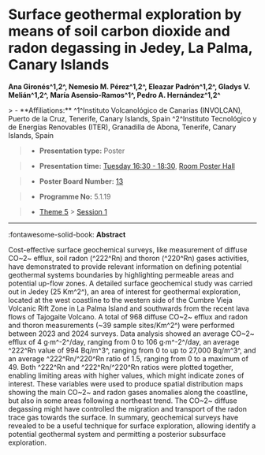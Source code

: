 # Surface geothermal exploration by means of soil carbon dioxide and radon degassing in Jedey, La Palma, Canary Islands

**Ana Gironés^1,2^, Nemesio M. Pérez^1,2^, Eleazar Padrón^1,2^, Gladys V. Melián^1,2^, María Asensio-Ramos^1^, Pedro A. Hernández^1,2^**

<!-- more -->> - **Affiliations:** ^1^Instituto Volcanológico de Canarias (INVOLCAN), Puerto de la Cruz, Tenerife, Canary Islands, Spain ^2^Instituto Tecnológico y de Energías Renovables (ITER), Granadilla de Abona, Tenerife, Canary Islands, Spain   

> - **Presentation type:** Poster

> - **Presentation time:** [Tuesday 16:30 - 18:30](../sessions_comparison.md#__tabbed_2_6), [Room Poster Hall](../maps_venue.md#__tabbed_1_1)

> - **Poster Board Number:** [13](../map_poster_boards.md#tuesday)

> - **Programme No:** 5.1.19

> - [Theme 5](../theme5.md) > [Session 1](../sessions/session-5-1.md)

--- 

:fontawesome-solid-book: **Abstract**

Cost-effective surface geochemical surveys, like measurement of diffuse CO~2~ efflux, soil radon (^222^Rn) and thoron (^220^Rn) gases activities, have demonstrated to provide relevant information on defining potential geothermal systems boundaries by highlighting permeable areas and potential up-flow zones. A detailed surface geochemical study was carried out in Jedey (25 Km^2^), an area of interest for geothermal exploration, located at the west coastline to the western side of the Cumbre Vieja Volcanic Rift Zone in La Palma Island and southwards from the recent lava flows of Tajogaite Volcano. A total of 968 diffuse CO~2~ efflux and radon and thoron measurements (~39 sample sites/Km^2^) were performed between 2023 and 2024 surveys. Data analysis showed an average CO~2~ efflux of 4 g∙m^-2^/day, ranging from 0 to 106 g∙m^-2^/day, an average ^222^Rn value of 994 Bq/m^3^, ranging from 0 to up to 27,000 Bq/m^3^, and an average ^222^Rn/^220^Rn ratio of 1.5, ranging from 0 to a maximum of 49. Both ^222^Rn and ^222^Rn/^220^Rn ratios were plotted together, enabling limiting areas with higher values, which might indicate zones of interest. These variables were used to produce spatial distribution maps showing the main CO~2~ and radon gases anomalies along the coastline, but also in some areas following a northeast trend. The CO~2~ diffuse degassing might have controlled the migration and transport of the radon trace gas towards the surface. In summary, geochemical surveys have revealed to be a useful technique for surface exploration, allowing identify a potential geothermal system and permitting a posterior subsurface exploration.

